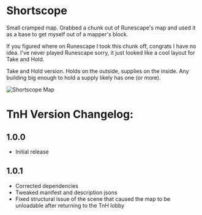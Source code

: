 # Shortscope

Small cramped map. Grabbed a chunk out of Runescape's map and used it as a base to get myself out of a mapper's block.

If you figured where on Runescape I took this chunk off, congrats I have no idea. I've never played Runescape sorry, it just looked like a cool layout for Take and Hold.

Take and Hold version. Holds on the outside, supplies on the inside. Any building big enough to hold a supply likely has one (or more).

![Shortscope Map](https://i.imgur.com/leoykVK.png)

# TnH Version Changelog:

## 1.0.0
- Initial release

## 1.0.1
- Corrected dependencies
- Tweaked manifest and description jsons
- Fixed structural issue of the scene that caused the map to be unloadable after returning to the TnH lobby
